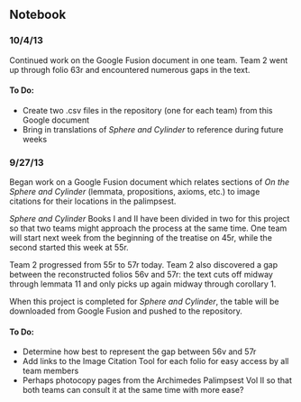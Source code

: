 ## Notebook

### 10/4/13
Continued work on the Google Fusion document in one team. Team 2 went up through folio 63r and encountered numerous gaps in the text.

#### To Do:
- Create two .csv files in the repository (one for each team) from this Google document
- Bring in translations of *Sphere and Cylinder* to reference during future weeks


### 9/27/13
Began work on a Google Fusion document which relates sections of *On the Sphere and Cylinder* (lemmata, propositions, axioms, etc.) to image citations for their locations in the palimpsest.

*Sphere and Cylinder* Books I and II have been divided in two for this project so that two teams might approach the process at the same time.  One team will start next week from the beginning of the treatise on 45r, while the second started this week at 55r.

Team 2 progressed from 55r to 57r today.  Team 2 also discovered a gap between the reconstructed folios 56v and 57r: the text cuts off midway through lemmata 11 and only picks up again midway through corollary 1.

When this project is completed for *Sphere and Cylinder*, the table will be downloaded from Google Fusion and pushed to the repository.

#### To Do:
- Determine how best to represent the gap between 56v and 57r
- Add links to the Image Citation Tool for each folio for easy access by all team members
- Perhaps photocopy pages from the Archimedes Palimpsest Vol II so that both teams can consult it at the same time with more ease?
